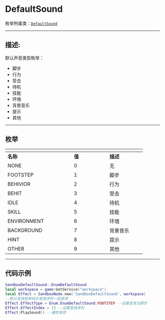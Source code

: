 # DefaultSound

枚举所属类：[`DefaultSound`](/Api/Class/Sound/SandboxDefaultSound.md)

------------------------------------------------------------------------------------------
## 描述:

默认声音类型枚举：
- 脚步
- 行为
- 受击
- 待机
- 技能
- 环境
- 背景音乐
- 提示
- 其他


------------------------------------------------------------------------------------------
## 枚举

|<div style="width:200px"></div>|<div style="width:100px"></div>|<div style="width:100px"></div>|
|:---   |:---|:---|
|**名称**   |**值**  |**描述**|
|NONE   |0   |无|
|FOOTSTEP|1   |脚步|
|BEHIVIOR  |2   |行为|
|BEHIT  |3   |受击|
|IDLE  |4   |待机|
|SKILL  |5   |技能|
|ENVIRONMENT  |6   |环境|
|BACKGROUND  |7   |背景音乐|
|HINT  |8   |提示|
|OTHER  |9   |其他|


------------------------------------------------------------------------------------------
## 代码示例

```lua
SandboxDefaultSound::EnumDefaultSound
local workspace = game:GetService("workspace")
local Effect = SandboxNode.new('SandboxDefaultSound', workspace)
--默认音效枚举结合音效序列一起使用
Effect.EffectType = Enum.EnumDefaultSound.FOOTSTEP --设置音效为脚步
Effect.EffectIndex = 13 --设置音效序列
Effect:PlaySound() --播放音效
```
